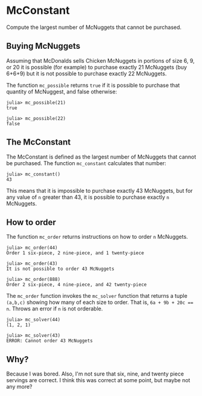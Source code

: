# McConstant
Compute the largest number of McNuggets that cannot be purchased.

## Buying McNuggets 

Assuming that McDonalds sells Chicken McNuggets in portions of size 6, 9, or 20
it is possible (for example) to purchase exactly 21 McNuggets (buy 6+6+9) but it 
is not possible to purchase exactly 22 McNuggets. 

The function `mc_possible` returns `true` if it is possible to purchase that quantity
of McNuggest, and false otherwise:
```
julia> mc_possible(21)
true

julia> mc_possible(22)
false
```

## The McConstant

The McConstant is defined as the largest number of McNuggets that cannot be purchased. The function `mc_constant` calculates that number:
```
julia> mc_constant()
43
```

This means that it is impossible to purchase exactly 43 McNuggets, but for any value of `n` greater than 43, it is possible to purchase exactly `n` McNuggets. 

## How to order

The function `mc_order` returns instructions on how to order `n` McNuggets.
```
julia> mc_order(44)
Order 1 six-piece, 2 nine-piece, and 1 twenty-piece

julia> mc_order(43)
It is not possible to order 43 McNuggets

julia> mc_order(888)
Order 2 six-piece, 4 nine-piece, and 42 twenty-piece
```

The `mc_order` function invokes the `mc_solver` function that returns a tuple `(a,b,c)` showing how many
of each size to order. That is, `6a + 9b + 20c == n`. Throws an error if `n` is not orderable. 
```
julia> mc_solver(44)
(1, 2, 1)

julia> mc_solver(43)
ERROR: Cannot order 43 McNuggets
```



## Why?

Because I was bored. Also, I'm not sure that six, nine, and twenty piece servings are
correct. I think this was correct at some point, but maybe not any more?
